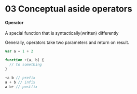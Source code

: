 # 03 Conceptual aside operators

#### Operator

A special function that is syntactically(written) differently

Generally, operators take two parameters and return on result.

```javascript
var a = 1 + 2

function +(a, b) {
  // to something
}

+a b // prefix
a + b // infix
a b+ // postfix

```